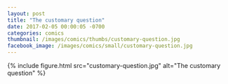 ```yaml
---
layout: post
title: "The customary question"
date: 2017-02-05 00:00:05 -0700
categories: comics
thumbnail: /images/comics/thumbs/customary-question.jpg
facebook_image: /images/comics/small/customary-question.jpg
---
```


{% include figure.html src="customary-question.jpg" alt="The customary question" %}

